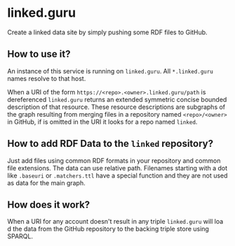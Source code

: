 # linked.guru

Create a linked data site by simply pushing some RDF files to GitHub.

## How to use it?

An instance of this service is running on `linked.guru`. All `*.linked.guru` names resolve to that host.

When a URI of the form `https://<repo>.<owner>.linked.guru/path` is dereferenced 
`linked.guru` returns an extended symmetric concise bounded description of that 
resource. These resource descriptions are subgraphs of the graph resulting from 
merging files in a repository named `<repo>/<owner>` in GitHub, if <repo> is 
omitted in the URI it looks for a repo named `linked`.

## How to add RDF Data to the `linked` repository?

Just add files using common RDF formats in your repository and common file 
extensions. The data can use relative path. Filenames starting with a dot like 
`.baseuri` or `.matchers.ttl` have a special function and they are not used as 
data for the main graph.

## How does it work?

When a URI for any account doesn't result in any triple `linked.guru` will loa
d the data from the GitHub repository to the backing triple store using SPARQL. 


